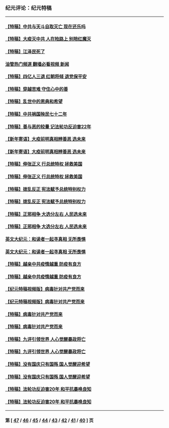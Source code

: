 ### 纪元评论：纪元特稿
---
#### [【特稿】中共与天斗自取灭亡 现在还乐吗](../../pages/nsc424/n13897482.md?03300330) 
#### [【特稿】大疫灭中共 人在险路上 别陪红魔灭](../../pages/nsc424/n13890697.md?03300330) 
#### [【特稿】江泽民死了](../../pages/nsc424/n13876300.md?03300330) 
#### [油管热门频道 翻墙必看视频 新闻](ok?03300330)
#### [【特稿】四亿人三退 红朝将倾 退党保平安](../../pages/nsc424/n13794378.md?03300330) 
#### [【特稿】穿越苦难 守住心中的善](../../pages/nsc424/n13784979.md?03300330) 
#### [【特稿】乱世中的恩典和希望](../../pages/nsc424/n13734687.md?03300330) 
#### [【特稿】中共祸国殃民七十二年](../../pages/nsc424/n13272607.md?03300330) 
#### [【特稿】善与恶的较量 记法轮功反迫害22年](../../pages/nsc424/n13086597.md?03300330) 
#### [【新年寄语】大疫前明真相辨善恶 选未来](../../pages/nsc424/n12660855.md?03300330) 
#### [【新年寄语】大疫前明真相辨善恶 选未来](../../pages/nsc424/n12660855.md?03300330) 
#### [【特稿】伸张正义 行总统特权 拯救美国](../../pages/nsc424/n12616806.md?03300330) 
#### [【特稿】伸张正义 行总统特权 拯救美国](../../pages/nsc424/n12616806.md?03300330) 
#### [【特稿】拨乱反正 宪法赋予总统特别权力](../../pages/nsc424/n12598306.md?03300330) 
#### [【特稿】拨乱反正 宪法赋予总统特别权力](../../pages/nsc424/n12598306.md?03300330) 
#### [【特稿】正邪相争 大选分左右 人民选未来](../../pages/nsc424/n12545208.md?03300330) 
#### [【特稿】正邪相争 大选分左右 人民选未来](../../pages/nsc424/n12545208.md?03300330) 
#### [英文大纪元：和读者一起寻真相 无所畏惧](../../pages/nsc424/n12542027.md?03300330) 
#### [英文大纪元：和读者一起寻真相 无所畏惧](../../pages/nsc424/n12542027.md?03300330) 
#### [【特稿】越亲中共疫情越重 防疫有良方](../../pages/nsc424/n12042989.md?03300330) 
#### [【特稿】越亲中共疫情越重 防疫有良方](../../pages/nsc424/n12042989.md?03300330) 
#### [【纪元特稿视频版】病毒针对共产党而来](../../pages/nsc424/n11977328.md?03300330) 
#### [【纪元特稿视频版】病毒针对共产党而来](../../pages/nsc424/n11977328.md?03300330) 
#### [【特稿】病毒针对共产党而来](../../pages/nsc424/n11928818.md?03300330) 
#### [【特稿】病毒针对共产党而来](../../pages/nsc424/n11928818.md?03300330) 
#### [【特稿】九评引领世界 人心觉醒暴政将亡](../../pages/nsc424/n11660496.md?03300330) 
#### [【特稿】九评引领世界 人心觉醒暴政将亡](../../pages/nsc424/n11660496.md?03300330) 
#### [【特稿】没有国庆只有国殇 国人觉醒迎希望](../../pages/nsc424/n11549354.md?03300330) 
#### [【特稿】没有国庆只有国殇 国人觉醒迎希望](../../pages/nsc424/n11549354.md?03300330) 
#### [【特稿】法轮功反迫害20年 和平抗暴唤良知](../../pages/nsc424/n11389135.md?03300330) 
#### [【特稿】法轮功反迫害20年 和平抗暴唤良知](../../pages/nsc424/n11389135.md?03300330) 

---
#### 第 [ [47](./47.md?03300330) / [46](./46.md?03300330) / [45](./45.md?03300330) / [44](./44.md?03300330) / [43](./43.md?03300330) / [42](./42.md?03300330) / [41](./41.md?03300330) / [40](./40.md?03300330) ] 页
